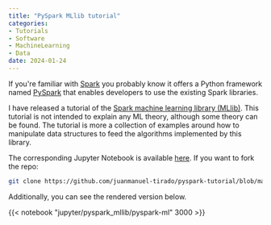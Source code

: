 ```yaml
---
title: "PySpark MLlib tutorial"
categories:
- Tutorials
- Software
- MachineLearning
- Data
date: 2024-01-24
---
```


If you're familiar with [Spark](https://spark.apache.org/]) you probably know it offers a Python framework named [PySpark](https://spark.apache.org/docs/latest/api/python/index.html) that enables developers to use the existing Spark libraries. 

I have released a tutorial of the [Spark machine learning library (MLlib)](https://spark.apache.org/docs/latest/api/python/reference/pyspark.ml.html). This tutorial is not intended to explain any ML theory, although some theory can be found. The tutorial is more a collection of examples around how to manipulate data structures to feed the algorithms implemented by this library.

The corresponding Jupyter Notebook is available [here](https://github.com/juanmanuel-tirado/pyspark-tutorial/blob/main/pyspark-ml.ipynb). If you want to fork the repo:

```sh
git clone https://github.com/juanmanuel-tirado/pyspark-tutorial/blob/main/pyspark-ml.ipynb
```

Additionally, you can see the rendered version below.


{{< notebook "jupyter/pyspark_mllib/pyspark-ml" 3000 >}}
